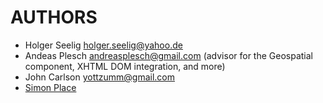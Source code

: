 AUTHORS
==================================================

* Holger Seelig <holger.seelig@yahoo.de>
* Andeas Plesch <andreasplesch@gmail.com> (advisor for the Geospatial component, XHTML DOM integration, and more)
* John Carlson <yottzumm@gmail.com>
* [Simon Place](https://github.com/splace)
